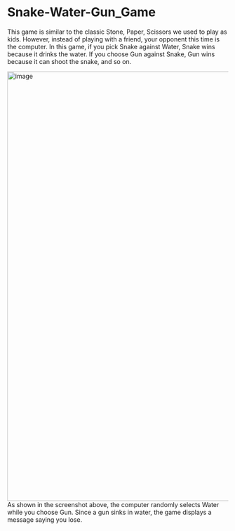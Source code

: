 # Snake-Water-Gun_Game
This game is similar to the classic Stone, Paper, Scissors we used to play as kids. However, instead of playing with a friend, your opponent this time is the computer. In this game, if you pick Snake against Water, Snake wins because it drinks the water. If you choose Gun against Snake, Gun wins because it can shoot the snake, and so on.

<img width="1862" height="977" alt="image" src="https://github.com/user-attachments/assets/bc5f4e47-99a5-4b88-beb0-2aeb9750f6ae" />
As shown in the screenshot above, the computer randomly selects Water while you choose Gun. Since a gun sinks in water, the game displays a message saying you lose.

